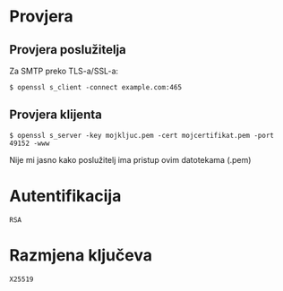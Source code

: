 # Provjera
## Provjera poslužitelja 
Za SMTP preko TLS-a/SSL-a:
```
$ openssl s_client -connect example.com:465
```
## Provjera klijenta
```
$ openssl s_server -key mojkljuc.pem -cert mojcertifikat.pem -port 49152 -www
```
Nije mi jasno kako poslužitelj ima pristup ovim datotekama (.pem)

# Autentifikacija
```
RSA
```

# Razmjena ključeva
```
X25519
```